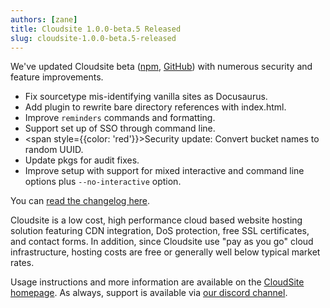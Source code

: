 ```yaml
---
authors: [zane]
title: Cloudsite 1.0.0-beta.5 Released
slug: cloudsite-1.0.0-beta.5-released
---
```

We've updated Cloudsite beta ([npm](https://www.npmjs.com/package/cloudsite), [GitHub](https://github.com/liquid-labs/cloudsite)) with numerous security and feature improvements.

<!-- truncate -->

- Fix sourcetype mis-identifying vanilla sites as Docusaurus.
- Add plugin to rewrite bare directory references with index.html.
- Improve `reminders` commands and formatting.
- Support set up of SSO through command line.
- <span style={{color: 'red'}}>Security update</span>: Convert bucket names to random UUID.
- Update pkgs for audit fixes.
- Improve setup with support for mixed interactive and command line options plus `--no-interactive` option.

You can [read the changelog here](https://github.com/liquid-labs/cloudsite/releases/tag/v1.0.0-beta.5).

Cloudsite is a low cost, high performance cloud based website hosting solution featuring CDN integration, DoS protection, free SSL certificates, and contact forms. In addition, since Cloudsite use "pay as you go" cloud infrastructure, hosting costs are free or generally well below typical market rates.

Usage instructions and more information are available on the [CloudSite homepage](https://cloudsitehosting.org). As always, support is available via [our discord channel](https://discord.gg/QWAav6fZ5C).